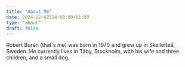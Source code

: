 ```yaml
---
title: "About Me"
date: 2024-12-02T14:00:00+01:00
type: "about"
draft: false
---
```


Robert Burén (that's me) was born in 1970 and grew up in Skellefteå, Sweden. He currently lives in Täby, Stockholm, with his wife and three children, and a small dog.
